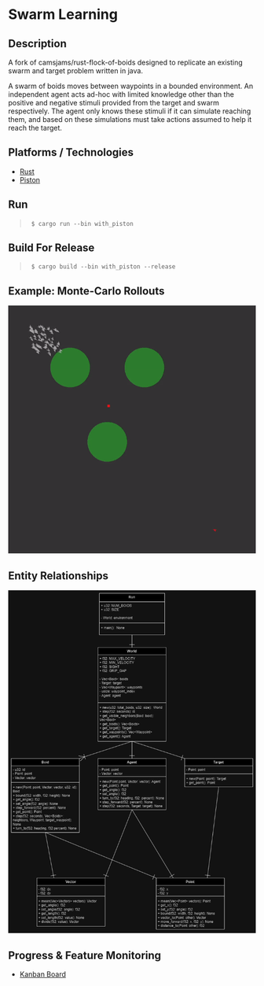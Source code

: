 # Swarm Learning
## Description
A fork of camsjams/rust-flock-of-boids designed to replicate an existing swarm and target problem written in java. 

A swarm of boids moves between waypoints in a bounded environment. An independent agent acts ad-hoc with limited knowledge other than the positive and negative stimuli provided from the target and swarm respectively. The agent only knows these stimuli if it can simulate reaching them, and based on these simulations must take actions assumed to help it reach the target.

## Platforms / Technologies
* [Rust](https://www.rust-lang.org/en-US/)
* [Piston](https://www.piston.rs/)

## Run
>      $ cargo run --bin with_piston

## Build For Release
>      $ cargo build --bin with_piston --release

## Example: Monte-Carlo Rollouts
![](images/running.gif)

## Entity Relationships
![](images/ent.png)

## Progress & Feature Monitoring
* [Kanban Board](https://trello.com/invite/b/66f84e534be5d3e8125dffe5/ATTId495407ba4359e1db183dd4fc398cdea729E8BAF/swarm-learning-rust)
